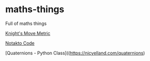 # maths-things
Full of maths things

[Knight's Move Metric](https://nicyelland.com/nic_mathma)

[Notakto Code](https://nicyelland.com/notakto_annotated)

[Quaternions - Python Class]((https://nicyelland.com/quaternions)
